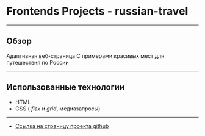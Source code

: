 # Frontends Projects - russian-travel
___

## Обзор
Адаптивная веб-страница
С примерами красивых мест для путешествия по России
___

## Использованные технологии
* HTML
* CSS ( _flex_ и _grid_, медиазапросы)
___

* [Ссылка на страницу проекта github](https://volkova-fe.github.io/russian-travel/)
